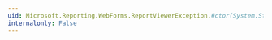 ```yaml
---
uid: Microsoft.Reporting.WebForms.ReportViewerException.#ctor(System.String,System.Exception)
internalonly: False
---
```

